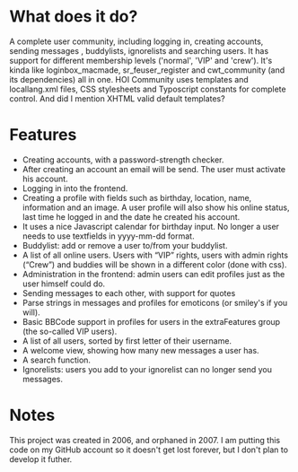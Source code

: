 What does it do?
================
A complete user community, including logging in, creating accounts, sending messages , buddylists, ignorelists and searching users. It has support for different membership levels ('normal', 'VIP' and 'crew'). It's kinda like loginbox_macmade, sr_feuser_register and cwt_community (and its dependencies) all in one. HOI Community uses templates and locallang.xml files, CSS stylesheets and Typoscript constants for complete control. And did I mention XHTML valid default templates?

Features
========
- Creating accounts, with a password-strength checker.
- After creating an account an email will be send. The user must activate his account.
- Logging in into the frontend.
- Creating a profile with fields such as birthday, location, name, information and an image. A user profile will also show his online status, last time he logged in and the date he created his account.
- It uses a nice Javascript calendar for birthday input. No longer a user needs to use textfields in yyyy-mm-dd format.
- Buddylist: add or remove a user to/from your buddylist.
- A list of all online users. Users with “VIP” rights, users with admin rights (“Crew”) and buddies will be shown in a different color (done with css).
- Administration in the frontend: admin users can edit profiles just as the user himself could do.
- Sending messages to each other, with support for quotes
- Parse strings in messages and profiles for emoticons (or smiley's if you will).
- Basic BBCode support in profiles for users in the extraFeatures group (the so-called VIP users).
- A list of all users, sorted by first letter of their username.
- A welcome view, showing how many new messages a user has.
- A search function.
- Ignorelists: users you add to your ignorelist can no longer send you messages.

Notes
=====
This project was created in 2006, and orphaned in 2007. I am putting this code on my GitHub account so it doesn't get lost forever, but I don't plan to develop it futher.
